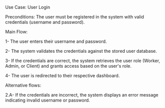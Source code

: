 Use Case: User Login

Preconditions:
The user must be registered in the system with valid credentials (username and password).

Main Flow:

1- The user enters their username and password.

2- The system validates the credentials against the stored user database.

3- If the credentials are correct, the system retrieves the user role (Worker, Admin, or Client) and grants access based on the user's role.

4- The user is redirected to their respective dashboard.


Alternative flows:

2.A- If the credentials are incorrect, the system displays an error message indicating invalid username or password.
